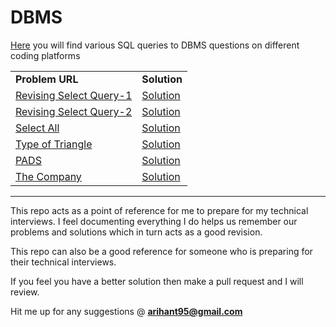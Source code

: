 # DBMS
[Here](https://github.com/Arihant1467/CompetitiveProgramming/tree/master/DBMS) you will find various SQL queries to DBMS questions on different coding platforms

<table>  
  
  <tr>
    <td><b>Problem URL</b></td>
    <td><b>Solution</b></td>
  </tr>
  
  <tr>
    <td><a href="https://www.hackerrank.com/challenges/revising-the-select-query/problem">Revising Select Query-1</a></td>
    <td><a href="https://github.com/Arihant1467/CompetitiveProgramming/tree/master/DBMS/RevisingSelectQuery-1">Solution</a></td>
  </tr>

  <tr>
    <td><a href="https://www.hackerrank.com/challenges/revising-the-select-query-2/problem">Revising Select Query-2</a></td>
    <td><a href="https://github.com/Arihant1467/CompetitiveProgramming/tree/master/DBMS/RevisingSelectQuery-2">Solution</a></td>
  </tr>

  <tr>
    <td><a href="https://www.hackerrank.com/challenges/select-all-sql/problem">Select All</a></td>
    <td><a href="https://github.com/Arihant1467/CompetitiveProgramming/tree/master/DBMS/SelectAll">Solution</a></td>
  </tr>

  <tr>
    <td><a href="https://www.hackerrank.com/challenges/what-type-of-triangle/problem">Type of Triangle</a></td>
    <td><a href="https://github.com/Arihant1467/CompetitiveProgramming/tree/master/DBMS/TypeOfTriangle">Solution</a></td>
  </tr>

  <tr>
    <td><a href="https://www.hackerrank.com/challenges/the-pads/problem">PADS</a></td>
    <td><a href="https://github.com/Arihant1467/CompetitiveProgramming/tree/master/DBMS/PADS">Solution</a></td>
  </tr>

  <tr>
    <td><a href="https://www.hackerrank.com/challenges/the-company/problem">The Company</a></td>
    <td><a href="https://github.com/Arihant1467/CompetitiveProgramming/tree/master/DBMS/The-Company">Solution</a></td>
  </tr>

  

</table>


---

This repo acts as a point of reference for me to prepare for my technical interviews. I feel documenting everything I do helps us remember our problems and solutions which in turn acts as a good revision.

This repo can also be a good reference for someone who is preparing for their technical interviews.

If you feel you have a better solution then make a pull request and I will review.

Hit me up for any suggestions @ **arihant95@gmail.com**